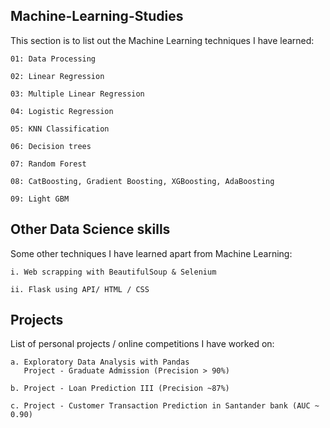 ## Machine-Learning-Studies

This section is to list out the Machine Learning techniques I have learned:

```
01: Data Processing

02: Linear Regression

03: Multiple Linear Regression

04: Logistic Regression

05: KNN Classification

06: Decision trees 

07: Random Forest 

08: CatBoosting, Gradient Boosting, XGBoosting, AdaBoosting

09: Light GBM

```

## Other Data Science skills

Some other techniques I have learned apart from Machine Learning:

```
i. Web scrapping with BeautifulSoup & Selenium

ii. Flask using API/ HTML / CSS

```

## Projects 

List of personal projects / online competitions I have worked on:

```
a. Exploratory Data Analysis with Pandas
   Project - Graduate Admission (Precision > 90%)
    
b. Project - Loan Prediction III (Precision ~87%) 

c. Project - Customer Transaction Prediction in Santander bank (AUC ~ 0.90)

```

